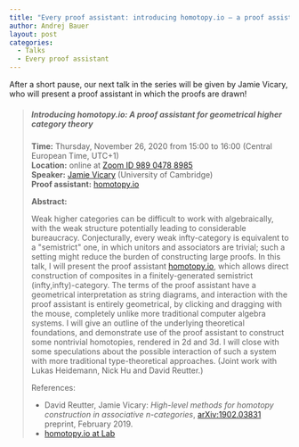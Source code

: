 ```yaml
---
title: "Every proof assistant: introducing homotopy.io – a proof assistant for geometrical higher category theory"
author: Andrej Bauer
layout: post
categories:
  - Talks
  - Every proof assistant
---
```


After a short pause, our next talk in the series will be given by Jamie Vicary, who will
present a proof assistant in which the proofs are drawn!

> ##### Introducing homotopy.io: A proof assistant for geometrical higher category theory
>
> **Time:** Thursday, November 26, 2020 from 15:00 to 16:00 (Central European Time, UTC+1)  
> **Location:** online at [Zoom ID 989 0478 8985](https://zoom.us/j/98904788985)  
> **Speaker:** [Jamie Vicary](https://www.cl.cam.ac.uk/~jv258/) (University of Cambridge)  
> **Proof assistant:** [homotopy.io](https://homotopy.io/)
>
> **Abstract:**
>
> Weak higher categories can be difficult to work with algebraically,
> with the weak structure potentially leading to considerable bureaucracy.
> Conjecturally, every weak infty-category is equivalent to a
> "semistrict" one, in which unitors and associators are trivial; such a
> setting might reduce the burden of constructing large
> proofs. In this talk, I will present the proof assistant [homotopy.io](https://homotopy.io/),
> which allows direct construction of composites in a finitely-generated
> semistrict (infty,infty)-category. The terms of the proof assistant
> have a geometrical interpretation as string diagrams, and interaction
> with the proof assistant is entirely geometrical, by clicking and
> dragging with the mouse, completely unlike more traditional computer
> algebra systems. I will give an outline of the underlying theoretical
> foundations, and demonstrate use of the proof assistant to construct
> some nontrivial homotopies, rendered in 2d and 3d. I will close with
> some speculations about the possible interaction of such a system with
> more traditional type-theoretical approaches. (Joint work with Lukas
> Heidemann, Nick Hu and David Reutter.)
> 
> References:
> 
> * David Reutter, Jamie Vicary: *High-level methods for homotopy construction in
>   associative n-categories*, [arXiv:1902.03831](https://arxiv.org/abs/1902.03831)
>   preprint, February 2019.
> * [homotopy.io at Lab](https://ncatlab.org/nlab/show/homotopy.io)
